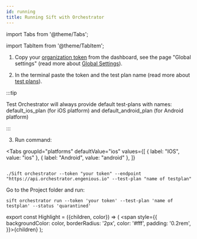 ```yaml
---
id: running
title: Running Sift with Orchestrator
---
```


import Tabs from '@theme/Tabs';

import TabItem from '@theme/TabItem';

1. Copy your [organization token](/settings/#token) from the dashboard, see the page "Global settings" (read more about [Global Settings](/settings/)).

2. In the terminal paste the token and the test plan name (read more about [test plans](/test-plans/)).

:::tip

Test Orchestrator will always provide default test-plans with names: default_ios_plan (for iOS platform) and default_android_plan (for Android platform)

:::

3. Run command:

<Tabs
  groupId="platforms"
  defaultValue="ios"
  values={[
    { label: "IOS", value: "ios" },
    { label: "Android", value: "android" },
  ]}
>
  <TabItem value="ios">

  ```

  ./Sift orchestrator --token "your token" --endpoint "https://api.orchestrator.engenious.io" --test-plan "name of testplan"

  ```
  </TabItem>
  <TabItem value="android">

  Go to the Project folder and run:

  ```
  sift orchestrator run --token 'your token' --test-plan 'name of testplan' --status 'quarantined' 
  ```
  </TabItem>
</Tabs>

export const Highlight = ({children, color}) => ( <span style={{
      backgroundColor: color,
      borderRadius: '2px',
      color: '#fff',
      padding: '0.2rem',
    }}>{children}</span> );
